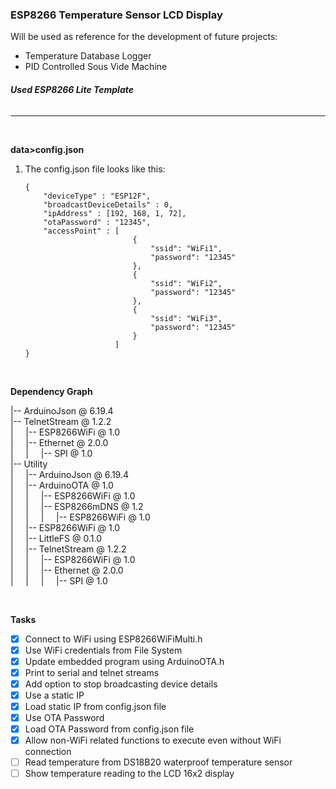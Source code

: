 ### **ESP8266 Temperature Sensor LCD Display**
Will be used as reference for the development of future projects:
* Temperature Database Logger
* PID Controlled Sous Vide Machine

###### **Used ESP8266 Lite Template**

---

<br  />

**data>config.json**
1. The config.json file looks like this:
    ```
    {
        "deviceType" : "ESP12F",
        "broadcastDeviceDetails" : 0,
        "ipAddress" : [192, 168, 1, 72],
        "otaPassword" : "12345",
        "accessPoint" : [
                            {
                                "ssid": "WiFi1",
                                "password": "12345"
                            },
                            {
                                "ssid": "WiFi2",
                                "password": "12345"
                            },
                            {
                                "ssid": "WiFi3",
                                "password": "12345"
                            }
                        ]
    }
    ```

<br  />

**Dependency Graph**

|-- ArduinoJson @ 6.19.4
<br  />
|-- TelnetStream @ 1.2.2
<br  />
|&nbsp; &nbsp; &nbsp;|-- ESP8266WiFi @ 1.0
<br  />
|&nbsp; &nbsp; &nbsp;|-- Ethernet @ 2.0.0
<br  />
|&nbsp; &nbsp; &nbsp;|&nbsp; &nbsp; &nbsp;|-- SPI @ 1.0
<br  />
|-- Utility
<br  />
|&nbsp; &nbsp; &nbsp;|-- ArduinoJson @ 6.19.4
<br  />
|&nbsp; &nbsp; &nbsp;|-- ArduinoOTA @ 1.0
<br  />
|&nbsp; &nbsp; &nbsp;|&nbsp; &nbsp; &nbsp;|-- ESP8266WiFi @ 1.0
<br  />
|&nbsp; &nbsp; &nbsp;|&nbsp; &nbsp; &nbsp;|-- ESP8266mDNS @ 1.2
<br  />
|&nbsp; &nbsp; &nbsp;|&nbsp; &nbsp; &nbsp;|&nbsp; &nbsp; &nbsp;|-- ESP8266WiFi @ 1.0
<br  />
|&nbsp; &nbsp; &nbsp;|-- ESP8266WiFi @ 1.0
<br  />
|&nbsp; &nbsp; &nbsp;|-- LittleFS @ 0.1.0
<br  />
|&nbsp; &nbsp; &nbsp;|-- TelnetStream @ 1.2.2
<br  />
|&nbsp; &nbsp; &nbsp;|&nbsp; &nbsp; &nbsp;|-- ESP8266WiFi @ 1.0
<br  />
|&nbsp; &nbsp; &nbsp;|&nbsp; &nbsp; &nbsp;|-- Ethernet @ 2.0.0
<br  />
|&nbsp; &nbsp; &nbsp;|&nbsp; &nbsp; &nbsp;|&nbsp; &nbsp; &nbsp;|-- SPI @ 1.0
<br  />

<br  />

**Tasks**
* [x] Connect to WiFi using ESP8266WiFiMulti.h
* [x] Use WiFi credentials from File System
* [x] Update embedded program using ArduinoOTA.h
* [x] Print to serial and telnet streams
* [x] Add option to stop broadcasting device details
* [x] Use a static IP
* [x] Load static IP from config.json file
* [x] Use OTA Password
* [x] Load OTA Password from config.json file
* [x] Allow non-WiFi related functions to execute even without WiFi connection
* [ ] Read temperature from DS18B20 waterproof temperature sensor
* [ ] Show temperature reading to the LCD 16x2 display